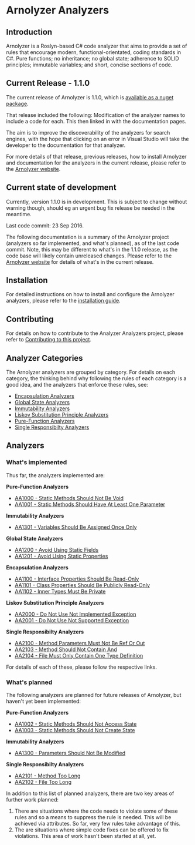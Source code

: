 # Arnolyzer Analyzers #

## Introduction ##
Arnolyzer is a Roslyn-based C# code analyzer that aims to provide a set of rules that encourage modern, functional-orientated, coding standards in C#. Pure functions; no inheritance; no global state; adherence to SOLID principles; immutable variables; and short, concise sections of code.

## Current Release - 1.1.0 ##
The current release of Arnolyzer is 1.1.0, which is [available as a nuget package](https://www.nuget.org/packages/Arnolyzer/). 

That release included the following:
Modification of the analyzer names to include a code for each. This then linked in with the documentation pages. 

The aim is to improve the discoverability of the analyzers for search engines, with the hope that clicking on an error in Visual Studio will take the developer to the documentation for that analyzer.

For more details of that release, previous releases, how to install Arnolyzer and documentation for the analyzers in the current release, please refer to the [Arnolyzer website](http://davidarno.github.io/Arnolyzer/).

## Current state of development ##
Currently, version 1.1.0 is in development. This is subject to change without warning though, should eg an urgent bug fix release be needed in the meantime.

Last code commit: 23 Sep 2016.

The following documentation is a summary of the Arnolyzer project (analyzers so far implemented, and what's planned), as of the last code commit. Note, this may be different to what's in the 1.1.0 release, as the code base will likely contain unreleased changes. Please refer to the [Arnolyzer website](http://davidarno.github.io/Arnolyzer/) for details of what's in the current release.


## Installation ##
For detailed instructions on how to install and configure the Arnolyzer analyzers, please refer to the [installation guide](http://davidarno.github.io/Arnolyzer/Installation.html).

## Contributing ##
For details on how to contribute to the Analyzer Analyzers project, please refer to [Contributing to this project](https://github.com/DavidArno/Arnolyzer/wiki/Contributing.md).

## Analyzer Categories ##
The Arnolyzer analyzers are grouped by category. For details on each category, the thinking behind why following the rules of each category is a good idea, and the analyzers that enforce these rules, see:

* [Encapsulation Analyzers](https://github.com/DavidArno/Arnolyzer/wiki/EncapsulationAnalyzers.md)
* [Global State Analyzers](https://github.com/DavidArno/Arnolyzer/wiki/GlobalStateAnalyzers.md)
* [Immutability Analyzers](https://github.com/DavidArno/Arnolyzer/wiki/ImmutabilityAnalyzers.md)
* [Liskov Substitution Principle Analyzers](https://github.com/DavidArno/Arnolyzer/wiki/LiskovSubstitutionPrincipleAnalyzers.md)
* [Pure-Function Analyzers](https://github.com/DavidArno/Arnolyzer/wiki/Pure-FunctionAnalyzers.md)
* [Single Responsibilty Analyzers](https://github.com/DavidArno/Arnolyzer/wiki/SingleResponsibiltyAnalyzers.md)

## Analyzers ##

### What's implemented ###
Thus far, the analyzers implemented are:

**Pure-Function Analyzers**
* [AA1000 - Static Methods Should Not Be Void](https://github.com/DavidArno/Arnolyzer/wiki/AA1000StaticMethodsShouldNotBeVoid.md)
* [AA1001 - Static Methods Should Have At Least One Parameter](https://github.com/DavidArno/Arnolyzer/wiki/AA1001StaticMethodsShouldHaveAtLeastOneParameter.md)

**Immutability Analyzers**
* [AA1301 - Variables Should Be Assigned Once Only](https://github.com/DavidArno/Arnolyzer/wiki/AA1301VariablesShouldBeAssignedOnceOnly.md)

**Global State Analyzers**
* [AA1200 - Avoid Using Static Fields](https://github.com/DavidArno/Arnolyzer/wiki/AA1200AvoidUsingStaticFields.md)
* [AA1201 - Avoid Using Static Properties](https://github.com/DavidArno/Arnolyzer/wiki/AA1201AvoidUsingStaticProperties.md)

**Encapsulation Analyzers**
* [AA1100 - Interface Properties Should Be Read-Only](https://github.com/DavidArno/Arnolyzer/wiki/AA1100InterfacePropertiesShouldBeReadOnly.md)
* [AA1101 - Class Properties Should Be Publicly Read-Only](https://github.com/DavidArno/Arnolyzer/wiki/AA1101ClassPropertiesShouldBePubliclyReadOnly.md)
* [AA1102 - Inner Types Must Be Private](https://github.com/DavidArno/Arnolyzer/wiki/AA1102InnerTypesMustBePrivate.md)

**Liskov Substitution Principle Analyzers**
* [AA2000 - Do Not Use Not Implemented Exception](https://github.com/DavidArno/Arnolyzer/wiki/AA2000DoNotUseNotImplementedException.md)
* [AA2001 - Do Not Use Not Supported Exception](https://github.com/DavidArno/Arnolyzer/wiki/AA2001DoNotUseNotSupportedException.md)

**Single Responsibilty Analyzers**
* [AA2100 - Method Parameters Must Not Be Ref Or Out](https://github.com/DavidArno/Arnolyzer/wiki/AA2100MethodParametersMustNotBeRefOrOut.md)
* [AA2103 - Method Should Not Contain And](https://github.com/DavidArno/Arnolyzer/wiki/AA2103MethodShouldNotContainAnd.md)
* [AA2104 - File Must Only Contain One Type Definition](https://github.com/DavidArno/Arnolyzer/wiki/AA2104FileMustOnlyContainOneTypeDefinition.md)


For details of each of these, please follow the respective links.

### What's planned ###
The following analyzers are planned for future releases of Arnolyzer, but haven't yet been implemented:

**Pure-Function Analyzers**
* [AA1002 - Static Methods Should Not Access State](https://github.com/DavidArno/Arnolyzer/wiki/AA1002StaticMethodsShouldNotAccessState.md)
* [AA1003 - Static Methods Should Not Create State](https://github.com/DavidArno/Arnolyzer/wiki/AA1003StaticMethodsShouldNotCreateState.md)

**Immutability Analyzers**
* [AA1300 - Parameters Should Not Be Modified](https://github.com/DavidArno/Arnolyzer/wiki/AA1300ParametersShouldNotBeModified.md)

**Single Responsibilty Analyzers**
* [AA2101 - Method Too Long](https://github.com/DavidArno/Arnolyzer/wiki/AA2101MethodTooLong.md)
* [AA2102 - File Too Long](https://github.com/DavidArno/Arnolyzer/wiki/AA2102FileTooLong.md)


In addition to this list of planned analyzers, there are two key areas of further work planned:

1. There are situations where the code needs to violate some of these rules and so a means to suppress the rule is needed. This will be achieved via attributes. So far, very few rules take advantage of this.
2. The are situations where simple code fixes can be offered to fix violations. This area of work hasn't been started at all, yet.
  